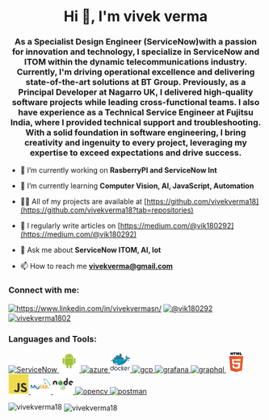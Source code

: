 <h1 align="center">Hi 👋, I'm vivek verma</h1>
<h3 align="center">As a Specialist Design Engineer (ServiceNow)with a passion for innovation and technology, I specialize in ServiceNow and ITOM within the dynamic telecommunications industry. Currently, I'm driving operational excellence and delivering state-of-the-art solutions at BT Group. Previously, as a Principal Developer at Nagarro UK, I delivered high-quality software projects while leading cross-functional teams. I also have experience as a Technical Service Engineer at Fujitsu India, where I provided technical support and troubleshooting. With a solid foundation in software engineering, I bring creativity and ingenuity to every project, leveraging my expertise to exceed expectations and drive success.</h3>


- 🔭 I’m currently working on **RasberryPI and ServiceNow Int**

- 🌱 I’m currently learning **Computer Vision, AI, JavaScript, Automation**

- 👨‍💻 All of my projects are available at [https://github.com/vivekverma18](https://github.com/vivekverma18?tab=repositories)

- 📝 I regularly write articles on [https://medium.com/@vik180292](https://medium.com/@vik180292)

- 💬 Ask me about **ServiceNow ITOM, AI, Iot**

- 📫 How to reach me **vivekverma@gmail.com**

<h3 align="left">Connect with me:</h3>
<p align="left">
<a href="https://www.linkedin.com/in/vivekvermasn/" target="blank"><img align="center" src="https://raw.githubusercontent.com/rahuldkjain/github-profile-readme-generator/master/src/images/icons/Social/linked-in-alt.svg" alt="https://www.linkedin.com/in/vivekvermasn/" height="30" width="40" /></a>
<a href="https://medium.com/@vik180292" target="blank"><img align="center" src="https://raw.githubusercontent.com/rahuldkjain/github-profile-readme-generator/master/src/images/icons/Social/medium.svg" alt="@vik180292" height="30" width="40" /></a>
<a href="https://discord.gg/vivekverma1802" target="blank"><img align="center" src="https://raw.githubusercontent.com/rahuldkjain/github-profile-readme-generator/master/src/images/icons/Social/discord.svg" alt="vivekverma1802" height="30" width="40" /></a>
</p>

<h3 align="left">Languages and Tools:</h3>
<p align="left">
  <a href="https://www.servicenow.com/" target="_blank" rel="noreferrer"> <img src="https://www.vectorlogo.zone/logos/servicenow/servicenow-icon.svg" alt="ServiceNow" width="40" height="40"/> </a>
  <a href="https://developer.android.com" target="_blank" rel="noreferrer"> <img src="https://raw.githubusercontent.com/devicons/devicon/master/icons/android/android-original-wordmark.svg" alt="android" width="40" height="40"/> </a> <a href="https://azure.microsoft.com/en-in/" target="_blank" rel="noreferrer"> <img src="https://www.vectorlogo.zone/logos/microsoft_azure/microsoft_azure-icon.svg" alt="azure" width="40" height="40"/> </a> <a href="https://www.docker.com/" target="_blank" rel="noreferrer"> <img src="https://raw.githubusercontent.com/devicons/devicon/master/icons/docker/docker-original-wordmark.svg" alt="docker" width="40" height="40"/> </a> <a href="https://cloud.google.com" target="_blank" rel="noreferrer"> <img src="https://www.vectorlogo.zone/logos/google_cloud/google_cloud-icon.svg" alt="gcp" width="40" height="40"/> </a> <a href="https://grafana.com" target="_blank" rel="noreferrer"> <img src="https://www.vectorlogo.zone/logos/grafana/grafana-icon.svg" alt="grafana" width="40" height="40"/> </a> <a href="https://graphql.org" target="_blank" rel="noreferrer"> <img src="https://www.vectorlogo.zone/logos/graphql/graphql-icon.svg" alt="graphql" width="40" height="40"/> </a> <a href="https://www.w3.org/html/" target="_blank" rel="noreferrer"> <img src="https://raw.githubusercontent.com/devicons/devicon/master/icons/html5/html5-original-wordmark.svg" alt="html5" width="40" height="40"/> </a> <a href="https://developer.mozilla.org/en-US/docs/Web/JavaScript" target="_blank" rel="noreferrer"> <img src="https://raw.githubusercontent.com/devicons/devicon/master/icons/javascript/javascript-original.svg" alt="javascript" width="40" height="40"/> </a> <a href="https://www.mysql.com/" target="_blank" rel="noreferrer"> <img src="https://raw.githubusercontent.com/devicons/devicon/master/icons/mysql/mysql-original-wordmark.svg" alt="mysql" width="40" height="40"/> </a> <a href="https://nodejs.org" target="_blank" rel="noreferrer"> <img src="https://raw.githubusercontent.com/devicons/devicon/master/icons/nodejs/nodejs-original-wordmark.svg" alt="nodejs" width="40" height="40"/> </a> <a href="https://opencv.org/" target="_blank" rel="noreferrer"> <img src="https://www.vectorlogo.zone/logos/opencv/opencv-icon.svg" alt="opencv" width="40" height="40"/> </a> <a href="https://postman.com" target="_blank" rel="noreferrer"> <img src="https://www.vectorlogo.zone/logos/getpostman/getpostman-icon.svg" alt="postman" width="40" height="40"/> </a> </p>

<p><img align="left" src="https://github-readme-stats.vercel.app/api/top-langs?username=vivekverma18&show_icons=true&locale=en&layout=compact" alt="vivekverma18" /></p>

<p>&nbsp;<img align="center" src="https://github-readme-stats.vercel.app/api?username=vivekverma18&show_icons=true&locale=en" alt="vivekverma18" /></p>
